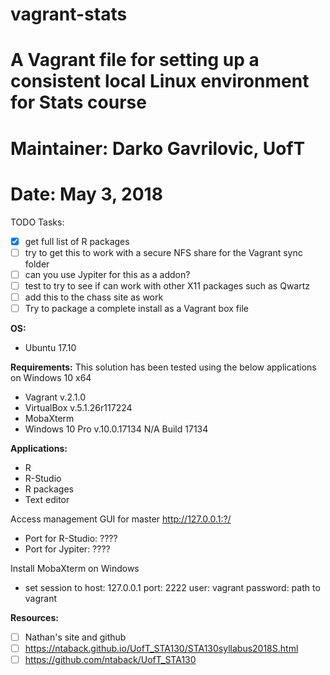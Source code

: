 # vagrant-stats
# A Vagrant file for setting up a consistent local Linux environment for Stats course
# Maintainer: Darko Gavrilovic, UofT
# Date: May 3, 2018

TODO Tasks:
- [x] get full list of R packages
- [ ] try to get this to work with a secure NFS share for the Vagrant sync folder
- [ ] can you use Jypiter for this as a addon?
- [ ] test to try to see if can work with other X11 packages such as Qwartz
- [ ] add this to the chass site as work
- [ ] Try to package a complete install as a Vagrant box file

**OS:**
- Ubuntu 17.10

**Requirements:**
This solution has been tested using the below applications on Windows 10 x64
- Vagrant v.2.1.0
- VirtualBox v.5.1.26r117224
- MobaXterm
- Windows 10 Pro v.10.0.17134 N/A Build 17134

**Applications:**
- R
- R-Studio
- R packages
- Text editor

Access management GUI for master http://127.0.0.1:?/
- Port for R-Studio: ????
- Port for Jypiter: ????

Install MobaXterm on Windows
- set session to 
host: 127.0.0.1
port: 2222
user: vagrant
password: path to vagrant 

**Resources:**
- [ ] Nathan's site and github
- [ ] https://ntaback.github.io/UofT_STA130/STA130syllabus2018S.html 
- [ ] https://github.com/ntaback/UofT_STA130 
